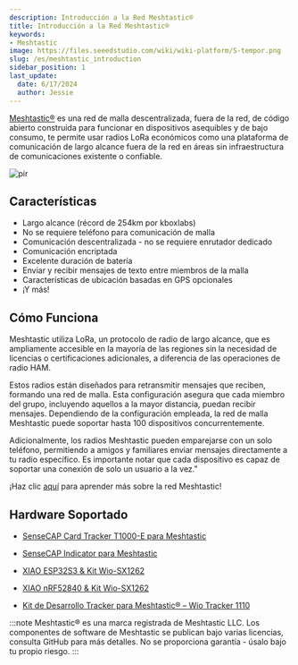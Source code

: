 ```yaml
---
description: Introducción a la Red Meshtastic®
title: Introducción a la Red Meshtastic®
keywords:
- Meshtastic
image: https://files.seeedstudio.com/wiki/wiki-platform/S-tempor.png
slug: /es/meshtastic_introduction
sidebar_position: 1
last_update:
  date: 6/17/2024
  author: Jessie
---
```



[Meshtastic®](https://meshtastic.org/) es una red de malla descentralizada, fuera de la red, de código abierto construida para funcionar en dispositivos asequibles y de bajo consumo, te permite usar radios LoRa económicos como una plataforma de comunicación de largo alcance fuera de la red en áreas sin infraestructura de comunicaciones existente o confiable.

<p style={{textAlign: 'center'}}><img src="https://media-cdn.seeedstudio.com/media/wysiwyg/T1000-E-_-05.jpg" alt="pir" width={800} height="auto" /></p>


## Características

* Largo alcance (récord de 254km por kboxlabs)
* No se requiere teléfono para comunicación de malla
* Comunicación descentralizada - no se requiere enrutador dedicado
* Comunicación encriptada
* Excelente duración de batería
* Enviar y recibir mensajes de texto entre miembros de la malla
* Características de ubicación basadas en GPS opcionales
* ¡Y más!


## Cómo Funciona


Meshtastic utiliza LoRa, un protocolo de radio de largo alcance, que es ampliamente accesible en la mayoría de las regiones sin la necesidad de licencias o certificaciones adicionales, a diferencia de las operaciones de radio HAM.

Estos radios están diseñados para retransmitir mensajes que reciben, formando una red de malla. Esta configuración asegura que cada miembro del grupo, incluyendo aquellos a la mayor distancia, puedan recibir mensajes. Dependiendo de la configuración empleada, la red de malla Meshtastic puede soportar hasta 100 dispositivos concurrentemente.

Adicionalmente, los radios Meshtastic pueden emparejarse con un solo teléfono, permitiendo a amigos y familiares enviar mensajes directamente a tu radio específico. Es importante notar que cada dispositivo es capaz de soportar una conexión de solo un usuario a la vez."


¡Haz clic [aquí](https://meshtastic.org/docs/) para aprender más sobre la red Meshtastic!


## Hardware Soportado


* [SenseCAP Card Tracker T1000-E para Meshtastic](https://www.seeedstudio.com/SenseCAP-Card-Tracker-T1000-E-for-Meshtastic-p-5913.html)

* [SenseCAP Indicator para Meshtastic](https://www.seeedstudio.com/SenseCAP-Indicator-D1Pro-p-5644.html)

* [XIAO ESP32S3 & Kit Wio-SX1262](https://www.seeedstudio.com/Wio-SX1262-with-XIAO-ESP32S3-p-5982.html)

* [XIAO nRF52840 & Kit Wio-SX1262](https://www.seeedstudio.com/XIAO-nRF52840-Wio-SX1262-Kit-for-Meshtastic-p-6400.html)

* [Kit de Desarrollo Tracker para Meshtastic® – Wio Tracker 1110](https://www.seeedstudio.com/Wio-Tracker-1110-Dev-Kit-for-Meshtastic.html)


:::note
Meshtastic® es una marca registrada de Meshtastic LLC. Los componentes de software de Meshtastic se publican bajo varias licencias, consulta GitHub para más detalles. No se proporciona garantía - úsalo bajo tu propio riesgo.
:::
